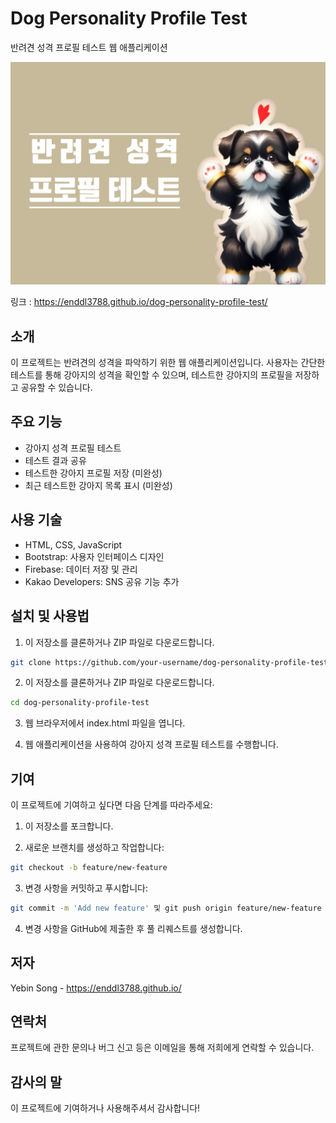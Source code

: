 # Dog Personality Profile Test

반려견 성격 프로필 테스트 웹 애플리케이션

![Dog Personality Profile Test](img/share.png)

링크 : https://enddl3788.github.io/dog-personality-profile-test/

## 소개

이 프로젝트는 반려견의 성격을 파악하기 위한 웹 애플리케이션입니다. 사용자는 간단한 테스트를 통해 강아지의 성격을 확인할 수 있으며, 테스트한 강아지의 프로필을 저장하고 공유할 수 있습니다.

## 주요 기능

- 강아지 성격 프로필 테스트
- 테스트 결과 공유
- 테스트한 강아지 프로필 저장 (미완성)
- 최근 테스트한 강아지 목록 표시 (미완성)

## 사용 기술

- HTML, CSS, JavaScript
- Bootstrap: 사용자 인터페이스 디자인
- Firebase: 데이터 저장 및 관리
- Kakao Developers: SNS 공유 기능 추가

## 설치 및 사용법

1. 이 저장소를 클론하거나 ZIP 파일로 다운로드합니다.
```bash
git clone https://github.com/your-username/dog-personality-profile-test.git
```

2. 이 저장소를 클론하거나 ZIP 파일로 다운로드합니다.
```bash
cd dog-personality-profile-test
```

3. 웹 브라우저에서 index.html 파일을 엽니다.

4. 웹 애플리케이션을 사용하여 강아지 성격 프로필 테스트를 수행합니다.

## 기여

이 프로젝트에 기여하고 싶다면 다음 단계를 따라주세요:

1. 이 저장소를 포크합니다.

2. 새로운 브랜치를 생성하고 작업합니다: 
```bash 
git checkout -b feature/new-feature
```

3. 변경 사항을 커밋하고 푸시합니다: 
```bash 
git commit -m 'Add new feature' 및 git push origin feature/new-feature
```

4. 변경 사항을 GitHub에 제출한 후 풀 리퀘스트를 생성합니다.

## 저자
Yebin Song - https://enddl3788.github.io/

## 연락처
프로젝트에 관한 문의나 버그 신고 등은 이메일을 통해 저희에게 연락할 수 있습니다.

## 감사의 말
이 프로젝트에 기여하거나 사용해주셔서 감사합니다!
